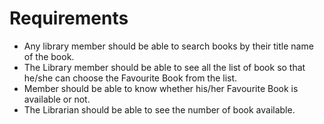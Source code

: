 # Requirements
- Any library member should be able to search books by their title name of the book.
- The Library member should be able to see all the list of book so that he/she can choose the Favourite Book from the list.
- Member should be able to know whether his/her Favourite Book is available or not.
- The  Librarian should be able to see the number of book available.

